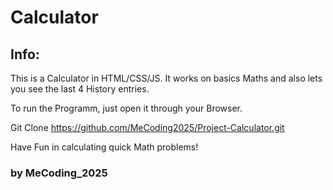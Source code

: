 # Calculator

## Info:
This is a Calculator in HTML/CSS/JS. 
It works on basics Maths and also lets you see the last 4 History entries.

To run the Programm, just open it through your Browser.

Git Clone https://github.com/MeCoding2025/Project-Calculator.git

Have Fun in calculating quick Math problems!

### by MeCoding_2025